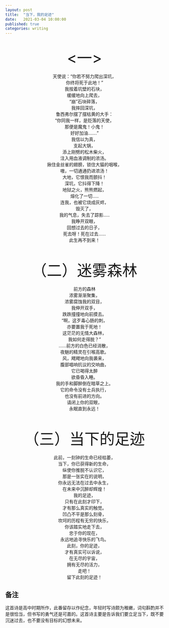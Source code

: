 ```yaml
---
layout: post
title:  "当下，我的足迹"
date:   2021-03-04 10:00:00
published: true
categories: writing
---
```


<center><br/>
<font size=18><一></font><br/><br/>
天使说：“你若不努力爬出深坑，<br/> 
你终将死于此地！”<br/>
我按着坑壁的石块，<br/>
缓缓地向上爬去，<br/>
“崩”石块碎落，<br/>
我摔回深坑，<br/>
鲁西弗尔摆了摆枯黄的大手：<br/> 
“你同我一样，是贬落的天使，<br/>
那便是魔鬼！小鬼！<br/>
好好加油.......”<br/>
我信以为真，<br/>
支起大锅，<br/>
添上刚劈的松木柴火，<br/> 
注入用血液调制的浓汤。<br/>
揪住金丝雀的翅膀，锁住大猫的咽喉，<br/> 
嗷，一切通通扔进浓汤！<br/>
大地，它恨我而颤抖！<br/>
深坑，它抖得下降！<br/>
地狱之火，熊熊燃起，<br/>
熔化了一切.....<br/>
连我，也被它烧成灰烬，<br/> 
毁灭了，<br/>
我的气息，失去了踪影.....<br/> 
我睁开双眼，<br/>
回想过去的日子，<br/>
死去呀！死在过去......<br/> 
此生再不到来！<br/>

<br/><br/><font size=18>（二）迷雾森林 </font><br/><br/>
前方的森林<br/>
浓雾渐渐聚集，<br/>
浓雾腐蚀我的双目，<br/>
我伸开双手，<br/>
跌跌撞撞地向前摸去。<br/> 
“啊，这歹毒心肠的刺，<br/>
亦要置我于死地！<br/>
这茫茫的无情大森林，<br/>
我如何走得脱？”<br/>
......前方的白色已经消散，<br/> 
夜魅的精灵在引喉高歌。<br/>
风，飕飕地向我袭来，<br/>
腹部唱响抗议的交响曲，<br/>
它已喝得太醉<br/>
欲昏昏入睡。<br/>
我的手和脚醉倒在暗草之上。<br/> 
它的命令没有士兵执行，<br/>
也没有前进的方向。<br/>
请闭上你的双眼，<br/>
永眠直到永远！<br/>

<br/><br/><font size=18>（三）当下的足迹 </font><br/><br/>
此前，一刻钟的生命已经枯萎，<br/>
当下，你已获得新的生命，<br/>
纵使你推脱不认识它，<br/>
那是一张实在的说明，<br/>
你永远无法在过去中永生，<br/>
在未来中沉醉却辉煌！<br/>
我的足迹，<br/>
只有在此刻才印下，<br/> 
才有那么真实的触觉。<br/>
凹凸不平是那么刻骨，<br/>
坎坷的历程有无穷的快乐，<br/>
你该踏实地走下去，<br/>
忠于你的现在，<br/>
永远地追寻快乐的飞鸟。<br/> 
此刻，你的足迹，<br/>
才有真实可以诉说，<br/>
在无尽的宇宙，<br/>
拥有无尽的活力，<br/>
走吧！<br/>
留下此刻的足迹！<br/> 
</center>

## 备注

这首诗是高中时期所作，此番留存以作纪念，年轻时写诗颇为稚嫩，词句斟酌并不是很恰当，但书写的勇气还是可嘉的。这首诗主要是告诉我们要立足当下，既不要沉迷过去，也不要没有目标的幻想未来。